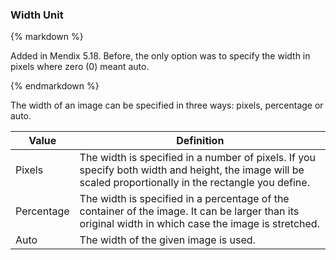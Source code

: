 ### Width Unit

<div class="alert alert-info">{% markdown %}

Added in Mendix 5.18\. Before, the only option was to specify the width in pixels where zero (0) meant auto.

{% endmarkdown %}</div>

The width of an image can be specified in three ways: pixels, percentage or auto. 

<table><thead><tr><th class="confluenceTh">Value</th><th class="confluenceTh">Definition</th></tr></thead><tbody><tr><td class="confluenceTd">Pixels</td><td class="confluenceTd">The width is specified in a number of pixels. If you specify both width and height, the image will be scaled proportionally in the rectangle you define.</td></tr><tr><td class="confluenceTd">Percentage</td><td class="confluenceTd">The width is specified in a percentage of the container of the image. It can be larger than its original width in which case the image is stretched.</td></tr><tr><td class="confluenceTd">Auto</td><td class="confluenceTd">The width of the given image is used.</td></tr></tbody></table>
